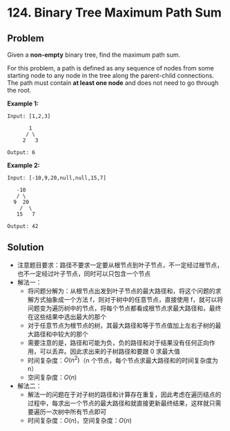 # 124. Binary Tree Maximum Path Sum
## Problem

Given a **non-empty** binary tree, find the maximum path sum.

For this problem, a path is defined as any sequence of nodes from some starting node to any node in the tree along the parent-child connections. The path must contain **at least one node** and does not need to go through the root.

**Example 1:**

```
Input: [1,2,3]

       1
      / \
     2   3

Output: 6
```

**Example 2:**

```
Input: [-10,9,20,null,null,15,7]

   -10
   / \
  9  20
    /  \
   15   7

Output: 42
```

## Solution

- 注意题目要求：路径不要求一定要从根节点到叶子节点，不一定经过根节点，也不一定经过叶子节点，同时可以只包含一个节点
- 解法一：
  - 将问题分解为：从根节点出发到叶子节点的最大路径和，将这个问题的求解方式抽象成一个方法 f，则对于树中的任意节点，直接使用 f，就可以将问题变为遍历树中的节点，将每个节点都看成根节点求最大路径和，最终在这些结果中选出最大的那个
  - 对于任意节点为根节点的树，其最大路径和等于节点值加上左右子树的最大路径和中较大的那个
  - 需要注意的是，路径和可能为负，负的路径和对于结果没有任何正向作用，可以丢弃。因此求出来的子树路径和要跟 0 求最大值
  - 时间复杂度：$O(n^2)$（n 个节点，每个节点求最大路径和的时间复杂度为 n）
  - 空间复杂度：$O(n)$
- 解法二：
  - 解法一的问题在于对子树的路径和计算存在重复，因此考虑在遍历结点的过程中，每求出一个节点的最大路径和就直接更新最终结果，这样就只需要遍历一次树中所有节点即可
  - 时间复杂度：$O(n)$，空间复杂度：$O(n)$